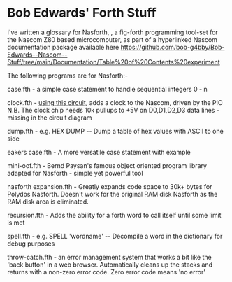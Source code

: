 # Bob Edwards' Forth Stuff

 I've written a glossary for Nasforth, , a fig-forth programming tool-set for the Nascom Z80 based microcomputer, as part of a hyperlinked Nascom documentation package available here https://github.com/bob-g4bby/Bob-Edwards--Nascom--Stuff/tree/main/Documentation/Table%20of%20Contents%20experiment

 The following programs are for Nasforth:-

  case.fth - a simple case statement to handle sequential integers 0 - n
 
  clock.fth - [using this circuit](https://github.com/bob-g4bby/Bob-Edwards--Nascom--Stuff/blob/main/Circuits/nascom%20clock%20circuit.pdf), adds a clock to the Nascom, driven by the PIO
  N.B. The clock chip needs 10k pullups to +5V on D0,D1,D2,D3 data lines - missing in the circuit diagram
 
 dump.fth  - e.g. HEX <start address> <number of bytes> DUMP -- Dump a table of hex values with ASCII to one side
 
 eakers case.fth - A more versatile case statement with example
 
 mini-oof.fth - Bernd Paysan's famous object oriented program library adapted for Nasforth - simple yet powerful tool
 
 nasforth expansion.fth - Greatly expands code space to 30k+ bytes for Polydos Nasforth. Doesn't work for the original RAM disk Nasforth as the RAM disk area is eliminated. 
 
 recursion.fth - Adds the ability for a forth word to call itself until some limit is met
 
 spell.fth - e.g. SPELL 'wordname' -- Decompile a word in the dictionary for debug purposes
 
 throw-catch.fth - an error management system that works a bit like the 'back button' in a web browser. Automatically cleans up the stacks and returns with a non-zero error code. Zero error code means 'no error'
